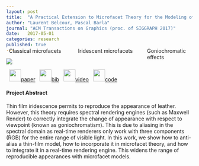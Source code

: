 ```yaml
---
layout: post
title:  "A Practical Extension to Microfacet Theory for the Modeling of Varying Iridescence"
author: "Laurent Belcour, Pascal Barla"
journal: "ACM Transactions on Graphics (proc. of SIGGRAPH 2017)"
date:   2017-05-01
categories: research
published: true
---
```


<img src="{{ site.url | append: site.baseurl }}/data/images/brdf-thin-film-header.png" />
<div style="position:relative;width:100%;">
    <span style="position:absolute;z-index:1;margin:0px;top:-34pt;left:1.5%;">Classical microfacets</span>
    <span style="position:absolute;z-index:1;margin:0px;top:-34pt;left:38.5%;">Iridescent microfacets</span>
    <span style="position:absolute;z-index:1;margin:0px;top:-34pt;left:75.5%;">Goniochromatic effects</span>
</div>
 
<span>&nbsp;
<a href="https://hal.inria.fr/hal-01518344/document"><img src="{{ site.url | append: site.baseurl }}/data/images/icon_pdf.png" height="32px">paper</a> &nbsp;
<a href="https://hal.inria.fr/hal-01518344/bibtex"><img src="{{ site.url | append: site.baseurl }}/data/images/icon_latex.png" height="32px">bib</a> &nbsp;
<a href="https://youtu.be/4nKb9hRYbPA">
<img src="{{ site.url | append: site.baseurl }}/data/images/icon_video.png" height="32px">video</a> &nbsp;
<a href="https://hal.archives-ouvertes.fr/hal-01518344/file/supplemental-code.zip">
<img src="{{ site.url | append: site.baseurl }}/data/images/icon_zip.png" height="32px">code</a>
</span><br />


<h4>Project Abstract</h4>

Thin film iridescence permits to reproduce the appearance of leather. However, this theory requires spectral rendering engines (such as Maxwell Render) to correctly integrate the change of appearance with respect to viewpoint (known as goniochromatism). This is due to aliasing in the spectral domain as real-time renderers only work with three components (RGB) for the entire range of visible light. In this work, we show how to anti-alias a thin-film model, how to incorporate it in microfacet theory, and how to integrate it in a real-time rendering engine. This widens the range of reproducible appearances with microfacet models.
